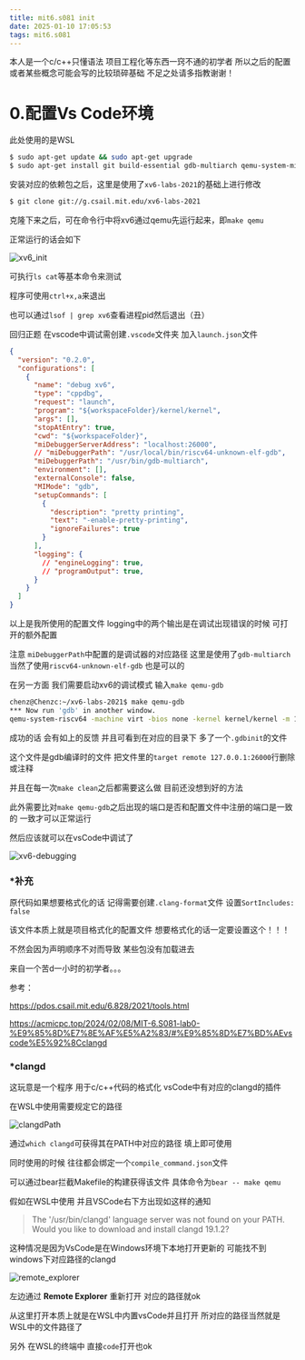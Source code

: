 ```yaml
---
title: mit6.s081 init
date: 2025-01-10 17:05:53
tags: mit6.s081
---
```


本人是一个c/c++只懂语法 项目工程化等东西一窍不通的初学者 所以之后的配置或者某些概念可能会写的比较琐碎基础 不足之处请多指教谢谢！

# 0.配置Vs Code环境

此处使用的是WSL

```bash
$ sudo apt-get update && sudo apt-get upgrade
$ sudo apt-get install git build-essential gdb-multiarch qemu-system-misc gcc-riscv64-linux-gnu binutils-riscv64-linux-gnu
```



安装对应的依赖包之后，这里是使用了`xv6-labs-2021`的基础上进行修改

```bash
$ git clone git://g.csail.mit.edu/xv6-labs-2021
```



克隆下来之后，可在命令行中将xv6通过qemu先运行起来，即`make qemu`

正常运行的话会如下

![xv6_init](/./images/xv6_init.png)

可执行`ls cat`等基本命令来测试

程序可使用`ctrl+x,a`来退出 

也可以通过`lsof | grep xv6`查看进程pid然后退出（丑）



回归正题 在vscode中调试需创建`.vscode`文件夹 加入`launch.json`文件

```json
{
  "version": "0.2.0",
  "configurations": [
    {
      "name": "debug xv6",
      "type": "cppdbg",
      "request": "launch",
      "program": "${workspaceFolder}/kernel/kernel",
      "args": [],
      "stopAtEntry": true,
      "cwd": "${workspaceFolder}",
      "miDebuggerServerAddress": "localhost:26000",
      // "miDebuggerPath": "/usr/local/bin/riscv64-unknown-elf-gdb",
      "miDebuggerPath": "/usr/bin/gdb-multiarch",
      "environment": [],
      "externalConsole": false,
      "MIMode": "gdb",
      "setupCommands": [
        {
          "description": "pretty printing",
          "text": "-enable-pretty-printing",
          "ignoreFailures": true
        }
      ],
      "logging": {
        // "engineLogging": true,
        // "programOutput": true,
      }
    }
  ]
}
```

以上是我所使用的配置文件 logging中的两个输出是在调试出现错误的时候 可打开的额外配置

注意 `miDebuggerPath`中配置的是调试器的对应路径 这里是使用了`gdb-multiarch` 当然了使用`riscv64-unknown-elf-gdb` 也是可以的



在另一方面 我们需要启动xv6的调试模式 输入`make qemu-gdb`

```bash
chenz@Chenzc:~/xv6-labs-2021$ make qemu-gdb
*** Now run 'gdb' in another window.
qemu-system-riscv64 -machine virt -bios none -kernel kernel/kernel -m 128M -smp 3 -nographic -drive file=fs.img,if=none,format=raw,id=x0 -device virtio-blk-device,drive=x0,bus=virtio-mmio-bus.0 -S -gdb tcp::26000
```

成功的话 会有如上的反馈 并且可看到在对应的目录下 多了一个`.gdbinit`的文件

这个文件是gdb编译时的文件 把文件里的`target remote 127.0.0.1:26000`行删除或注释

并且在每一次`make clean`之后都需要这么做 目前还没想到好的方法

此外需要比对`make qemu-gdb`之后出现的端口是否和配置文件中注册的端口是一致的 一致才可以正常运行

然后应该就可以在vsCode中调试了

![xv6-debugging](/./images/image-20250111133449101.png)





### *补充

原代码如果想要格式化的话 记得需要创建`.clang-format`文件 设置`SortIncludes: false`

该文件本质上就是项目格式化的配置文件 想要格式化的话一定要设置这个！！！

不然会因为声明顺序不对而导致 某些包没有加载进去

来自一个苦d一小时的初学者。。。



参考：

https://pdos.csail.mit.edu/6.828/2021/tools.html

https://acmicpc.top/2024/02/08/MIT-6.S081-lab0-%E9%85%8D%E7%8E%AF%E5%A2%83/#%E9%85%8D%E7%BD%AEvscode%E5%92%8Cclangd







### *clangd

这玩意是一个程序 用于c/c++代码的格式化 vsCode中有对应的clangd的插件

在WSL中使用需要规定它的路径

![clangdPath](/./images/clangdPath.png)

通过`which clangd`可获得其在PATH中对应的路径 填上即可使用

同时使用的时候 往往都会绑定一个`compile_command.json`文件

可以通过bear拦截Makefile的构建获得该文件 具体命令为`bear -- make qemu`



假如在WSL中使用 并且VSCode右下方出现如这样的通知 

> The '/usr/bin/clangd' language server was not found on your PATH. Would you like to download and install clangd 19.1.2?

这种情况是因为VsCode是在Windows环境下本地打开更新的 可能找不到windows下对应路径的clangd

![remote_explorer](/./images/remoteExplorer.png)

左边通过 **Remote Explorer** 重新打开 对应的路径就ok

从这里打开本质上就是在WSL中内置vsCode并且打开 所对应的路径当然就是WSL中的文件路径了

另外 在WSL的终端中 直接`code`打开也ok
